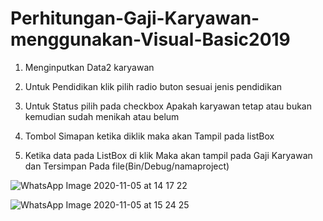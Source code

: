 # Perhitungan-Gaji-Karyawan-menggunakan-Visual-Basic2019

1. Menginputkan Data2 karyawan

2. Untuk Pendidikan klik pilih radio buton sesuai jenis pendidikan

3. Untuk Status pilih pada checkbox Apakah karyawan tetap atau bukan kemudian sudah menikah atau belum

4. Tombol Simapan ketika diklik maka akan Tampil pada listBox

5. Ketika data pada ListBox di klik Maka akan tampil pada Gaji Karyawan dan Tersimpan Pada file(Bin/Debug/namaproject)

![WhatsApp Image 2020-11-05 at 14 17 22](https://user-images.githubusercontent.com/73946237/98214967-c1ed7280-1f79-11eb-9541-8f76ad1c0633.jpeg)

![WhatsApp Image 2020-11-05 at 15 24 25](https://user-images.githubusercontent.com/73946237/98216037-1e9d5d00-1f7b-11eb-9f71-123c8273c2cb.jpeg)
